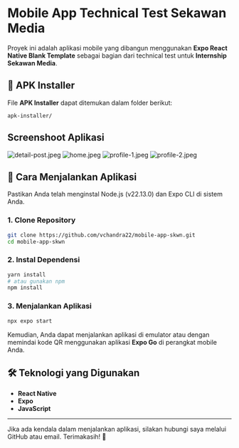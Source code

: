 # Mobile App Technical Test Sekawan Media

Proyek ini adalah aplikasi mobile yang dibangun menggunakan **Expo React Native Blank Template** sebagai bagian dari technical test untuk **Internship Sekawan Media**.

## 📂 APK Installer
File **APK Installer** dapat ditemukan dalam folder berikut:
```
apk-installer/
```

## Screenshoot Aplikasi
![detail-post.jpeg](screenshoot-app/detail-post.jpeg)
![home.jpeg](screenshoot-app/home.jpeg)
![profile-1.jpeg](screenshoot-app/profile-1.jpeg)
![profile-2.jpeg](screenshoot-app/profile-2.jpeg)

## 🚀 Cara Menjalankan Aplikasi

Pastikan Anda telah menginstal Node.js (v22.13.0) dan Expo CLI di sistem Anda.

### 1. Clone Repository
```sh
git clone https://github.com/vchandra22/mobile-app-skwn.git
cd mobile-app-skwn
```

### 2. Instal Dependensi
```sh
yarn install
# atau gunakan npm
npm install
```

### 3. Menjalankan Aplikasi
```sh
npx expo start
```
Kemudian, Anda dapat menjalankan aplikasi di emulator atau dengan memindai kode QR menggunakan aplikasi **Expo Go** di perangkat mobile Anda.

## 🛠 Teknologi yang Digunakan
- **React Native**
- **Expo**
- **JavaScript**

---

Jika ada kendala dalam menjalankan aplikasi, silakan hubungi saya melalui GitHub atau email. Terimakasih! 🎉
